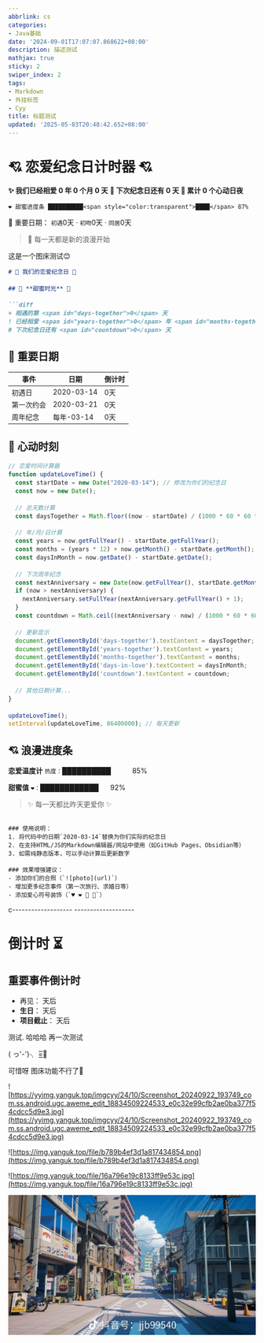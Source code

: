 ```yaml
---
abbrlink: cs
categories:
- Java基础
date: '2024-09-01T17:07:07.868622+08:00'
description: 描述测试
mathjax: true
sticky: 2
swiper_index: 2
tags:
- Markdown
- 外挂标签
- Cyy
title: 标题测试
updated: '2025-05-03T20:48:42.652+08:00'
---
```

# 💘 恋爱纪念日计时器 💘

**✨ 我们已经相爱 <span id="years">0</span> 年 <span id="months">0</span> 个月 <span id="days">0</span> 天**
**🎉 下次纪念日还有 <span id="countdown">0</span> 天**
**💞 累计 <span id="total-days">0</span> 个心动日夜**

`❤️ 甜蜜进度条 ██████████<span style="color:transparent">████</span> 87%`

📅 重要日期：
`初遇`<span id="met-days">0</span>天 · `初吻`<span id="kiss-days">0</span>天 · `同居`<span id="live-days">0</span>天

<script>
// 一键配置区（修改这里的日期即可）
const LOVE_DATE = "2020-03-14";  // 恋爱开始日
const FIRST_KISS = "2020-04-01"; // 初吻日
const LIVE_TOGETHER = "2021-06-15"; // 同居日

function updateLoveTime() {
  const start = new Date(LOVE_DATE);
  const now = new Date();
  const totalDays = Math.floor((now - start)/86400000);
  
  let years = now.getFullYear() - start.getFullYear();
  let months = now.getMonth() - start.getMonth();
  if (months < 0) { years--; months += 12; }
  let days = now.getDate() - start.getDate();
  if (days < 0) { months--; days += new Date(now.getFullYear(), now.getMonth(), 0).getDate(); }
  
  const nextAnniv = new Date(start);
  nextAnniv.setFullYear(now.getFullYear() + (now >= new Date(now.getFullYear(), start.getMonth(), start.getDate()) ? 1 : 0));
  const countdown = Math.ceil((nextAnniv - now)/86400000);

  document.getElementById('years').textContent=years;
  document.getElementById('months').textContent=months;
  document.getElementById('days').textContent=days;
  document.getElementById('countdown').textContent=countdown;
  document.getElementById('total-days').textContent=totalDays;
  document.getElementById('met-days').textContent=totalDays;
  document.getElementById('kiss-days').textContent=Math.floor((now-new Date(FIRST_KISS))/86400000);
  document.getElementById('live-days').textContent=Math.floor((now-new Date(LIVE_TOGETHER))/86400000);
}
updateLoveTime();
setInterval(updateLoveTime,86400000);
</script>

> 🌟 每一天都是新的浪漫开始
>



这是一个图床测试😊

```markdown
# 💖 我们的恋爱纪念日 💖

## 🌸 **甜蜜时光** 🌸

```diff
+ 相遇的第 <span id="days-together">0</span> 天
! 已经相爱 <span id="years-together">0</span> 年 <span id="months-together">0</span> 个月 <span id="days-in-love">0</span> 天
# 下次纪念日还有 <span id="countdown">0</span> 天
```

## 📅 重要日期

| 事件       | 日期       | 倒计时                            |
| ---------- | ---------- | --------------------------------- |
| 初遇日     | 2020-03-14 | <span id="met-day">0天</span>     |
| 第一次约会 | 2020-03-21 | <span id="first-date">0天</span>  |
| 周年纪念   | 每年-03-14 | <span id="anniversary">0天</span> |

## 💌 心动时刻

```javascript
// 恋爱时间计算器
function updateLoveTime() {
  const startDate = new Date("2020-03-14"); // 修改为你们的纪念日
  const now = new Date();
  
  // 总天数计算
  const daysTogether = Math.floor((now - startDate) / (1000 * 60 * 60 * 24));
  
  // 年/月/日计算
  const years = now.getFullYear() - startDate.getFullYear();
  const months = (years * 12) + now.getMonth() - startDate.getMonth();
  const daysInMonth = now.getDate() - startDate.getDate();
  
  // 下次周年纪念
  const nextAnniversary = new Date(now.getFullYear(), startDate.getMonth(), startDate.getDate());
  if (now > nextAnniversary) {
    nextAnniversary.setFullYear(nextAnniversary.getFullYear() + 1);
  }
  const countdown = Math.ceil((nextAnniversary - now) / (1000 * 60 * 60 * 24));

  // 更新显示
  document.getElementById('days-together').textContent = daysTogether;
  document.getElementById('years-together').textContent = years;
  document.getElementById('months-together').textContent = months;
  document.getElementById('days-in-love').textContent = daysInMonth;
  document.getElementById('countdown').textContent = countdown;
  
  // 其他日期计算...
}

updateLoveTime();
setInterval(updateLoveTime, 86400000); // 每天更新
```

## 💘 浪漫进度条

**恋爱温度计**
`热度：`██████████<span style="color:transparent">████</span> 85%

**甜蜜值** `❤️：`████████████<span style="color:transparent">██</span> 92%

> ✨ 每一天都比昨天更爱你 ✨

```

### 使用说明：
1. 将代码中的日期`2020-03-14`替换为你们实际的纪念日
2. 在支持HTML/JS的Markdown编辑器/网站中使用（如GitHub Pages、Obsidian等）
3. 如需纯静态版本，可以手动计算后更新数字

### 效果增强建议：
- 添加你们的合照（`![photo](url)`）
- 增加更多纪念事件（第一次旅行、求婚日等）
- 添加爱心符号装饰（`♥️ ❤️ 💑 💏`）
```

c------------------- -------------------

# 倒计时 ⏳

## 重要事件倒计时

- 再见：<span id="new-year"></span> 天后
- **生日**：<span id="birthday"></span> 天后
- **项目截止**：<span id="deadline"></span> 天后

<script>
// 自动更新的倒计时脚本
function updateCountdown() {
  const now = new Date();
  
  // 设置目标日期
  const newYear = new Date(now.getFullYear() + 1, 0, 1);
  const birthday = new Date(now.getFullYear(), 5, 1); // 假设生日是6月15日
  const deadline = new Date(2023, 11, 31); // 假设项目截止是2023年12月31日
  
  // 计算天数差
  document.getElementById('new-year').textContent = 
    Math.ceil((newYear - now) / (1000 * 60 * 60 * 24));
  
  document.getElementById('birthday').textContent = 
    Math.ceil((birthday - now) / (1000 * 60 * 60 * 24));
  
  document.getElementById('deadline').textContent = 
    Math.ceil((deadline - now) / (1000 * 60 * 60 * 24));
}

// 初始加载和每天更新
updateCountdown();
setInterval(updateCountdown, 86400000); // 每天更新一次
</script>

测试. 哈哈哈  再一次测试

( っ'-')╮ =͟͟͞͞🏀

可惜呀  图床功能不行了🥰

![https://yyimg.yanguk.top/imgcyy/24/10/Screenshot_20240922_193749_com.ss.android.ugc.aweme_edit_18834509224533_e0c32e99cfb2ae0ba377f54cdcc5d9e3.jpg](https://yyimg.yanguk.top/imgcyy/24/10/Screenshot_20240922_193749_com.ss.android.ugc.aweme_edit_18834509224533_e0c32e99cfb2ae0ba377f54cdcc5d9e3.jpg)

![https://img.yanguk.top/file/b789b4ef3d1a817434854.png](https://img.yanguk.top/file/b789b4ef3d1a817434854.png)

![https://img.yanguk.top/file/16a796e19c8133ff9e53c.jpg](https://img.yanguk.top/file/16a796e19c8133ff9e53c.jpg)

![1](../../img/b_day.png)
